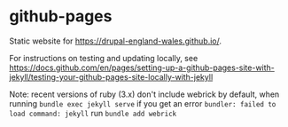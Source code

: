 # github-pages
Static website for https://drupal-england-wales.github.io/.

For instructions on testing and updating locally, see https://docs.github.com/en/pages/setting-up-a-github-pages-site-with-jekyll/testing-your-github-pages-site-locally-with-jekyll

Note: recent versions of ruby (3.x) don't include webrick by default, when running `bundle exec jekyll serve` if you get an error `bundler: failed to load command: jekyll` run `bundle add webrick`
